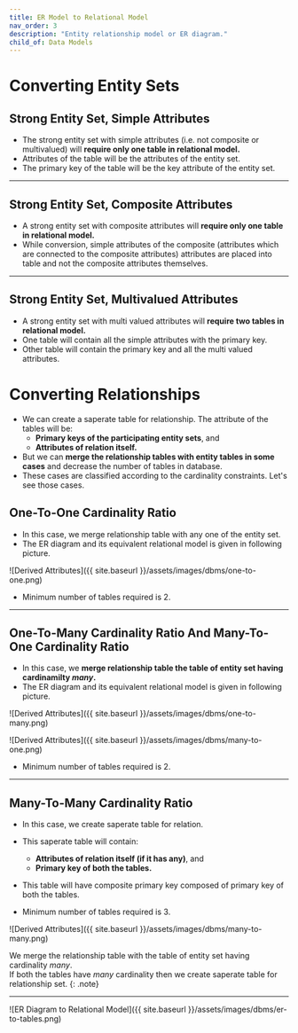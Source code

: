```yaml
---
title: ER Model to Relational Model
nav_order: 3
description: "Entity relationship model or ER diagram."
child_of: Data Models
---
```


# Converting Entity Sets

## Strong Entity Set, Simple Attributes

- The strong entity set with simple attributes (i.e. not composite or multivalued) will **require only one table in relational model.**
- Attributes of the table will be the attributes of the entity set.
- The primary key of the table will be the key attribute of the entity set.

***

## Strong Entity Set, Composite Attributes

- A strong entity set with composite attributes will **require only one table in relational model.**
- While conversion, simple attributes of the composite (attributes which are connected to the composite attributes) attributes are placed into table and not the composite attributes themselves.

***

## Strong Entity Set, Multivalued Attributes

- A strong entity set with multi valued attributes will **require two tables in relational model.**
- One table will contain all the simple attributes with the primary key.
- Other table will contain the primary key and all the multi valued attributes.

# Converting Relationships

- We can create a saperate table for relationship. The attribute of the tables will be: 
    - **Primary keys of the participating entity sets**, and
    - **Attributes of relation itself.**
- But we can **merge the relationship tables with entity tables in some cases** and decrease the number of tables in database. 
- These cases are classified according to the cardinality constraints. Let's see those cases.

## One-To-One Cardinality Ratio

- In this case, we merge relationship table with any one of the entity set.
- The ER diagram and its equivalent relational model is given in following picture.

![Derived Attributes]({{ site.baseurl }}/assets/images/dbms/one-to-one.png)

- Minimum number of tables required is 2.

***

## One-To-Many Cardinality Ratio And Many-To-One Cardinality Ratio

- In this case, we **merge relationship table the table of entity set having cardinamilty *many*.**
- The ER diagram and its equivalent relational model is given in following picture.

![Derived Attributes]({{ site.baseurl }}/assets/images/dbms/one-to-many.png)

![Derived Attributes]({{ site.baseurl }}/assets/images/dbms/many-to-one.png)

- Minimum number of tables required is 2.

***

## Many-To-Many Cardinality Ratio

- In this case, we create saperate table for relation.
- This saperate table will contain:
    - **Attributes of relation itself (if it has any)**, and
    - **Primary key of both the tables.**
- This table will have composite primary key composed of primary key of both the tables.

- Minimum number of tables required is 3.

![Derived Attributes]({{ site.baseurl }}/assets/images/dbms/many-to-many.png)

We merge the relationship table with the table of entity set having cardinality *many*.<br>If both the tables have *many* cardinality then we create saperate table for relationship set.
{: .note}

***

![ER Diagram to Relational Model]({{ site.baseurl }}/assets/images/dbms/er-to-tables.png)

